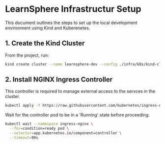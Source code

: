 # LearnSphere Infrastructur Setup

This document outlines the steps to set up the local development environment using Kind and Kuberenetes.

## 1. Create the Kind Cluster

From the project, run:

```bash
kind create cluster --name learnsphere-dev --config ./infra/k8s/kind-cluster-config.yaml
```

## 2. Install NGINX Ingress Controller

This controller is required to manage external access to the servces in the cluster.

```bash
kubectl apply -f https://raw.githubusercontent.com/kubernetes/ingress-nginx/controller-v1.12.3/deploy/static/provider/cloud/deploy.yaml
```

Wait for the controller pod to be in a 'Running' state before proceeding:

```bash
kubectl wait --namespace ingress-nginx \
  --for=condition=ready pod \
  --selector=app.kubernetes.io/component=controller \
  --timeout=90s
```
